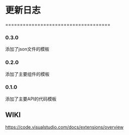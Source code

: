 # 更新日志
====================================

### 0.3.0
添加了json文件的模板

### 0.2.0
添加了主要组件的模板

### 0.1.0
添加了主要API的代码模板




## WIKI

https://code.visualstudio.com/docs/extensions/overview